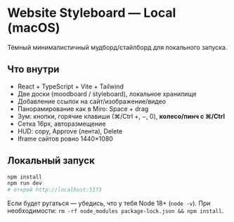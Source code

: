 # Website Styleboard — Local (macOS)

Тёмный минималистичный мудборд/стайлборд для локального запуска.

## Что внутри
- React + TypeScript + Vite + Tailwind
- Две доски (moodboard / styleboard), локальное хранилище
- Добавление ссылок на сайт/изображение/видео
- Панорамирование как в Miro: Space + drag
- Зум: кнопки, горячие клавиши (⌘/Ctrl +, −, 0), **колесо/пинч с ⌘/Ctrl**
- Сетка 16px, авторазмещение
- HUD: copy, Approve (лента), Delete
- Iframe сайтов ровно 1440×1080

## Локальный запуск
```bash
npm install
npm run dev
# открой http://localhost:5173
```

Если будет ругаться — убедись, что у тебя Node 18+ (`node -v`). При необходимости: `rm -rf node_modules package-lock.json && npm install`.
